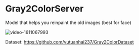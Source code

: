 # Gray2ColorServer
 Model that helps you reinpaint the old images (best for face)

![video-1611067993](https://user-images.githubusercontent.com/43202025/108977242-eb621380-76ba-11eb-96d8-9cd6fa11ba9b.gif)

Dataset: https://github.com/vutuanhai237/Gray2ColorDataset
